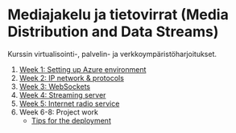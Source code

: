 # Mediajakelu ja tietovirrat (Media Distribution and Data Streams)

Kurssin virtualisointi-, palvelin- ja verkkoympäristöharjoitukset.

1. [Week 1: Setting up Azure environment](01-setting-up-env.md)
1. [Week 2: IP network & protocols](02-ip-network.md)
1. [Week 3: WebSockets](03-websockets.md)
1. [Week 4: Streaming server](04-streaming-server.md)
1. [Week 5: Internet radio service](05-internet-radio.md)
1. Week 6-8: Project work
    - [Tips for the deployment](06-project-tips.md) 
